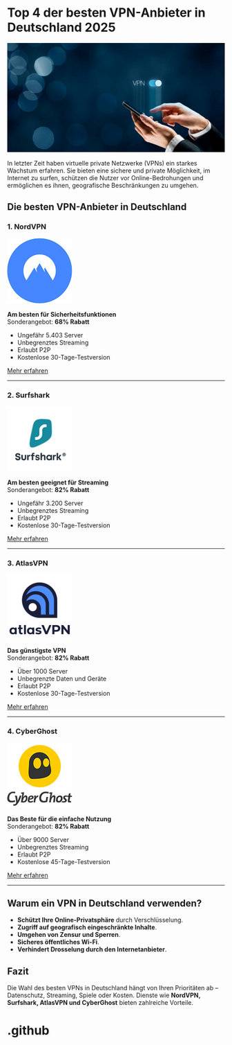 # Top 4 der besten VPN-Anbieter in Deutschland 2025

![VPN Hauptbild](https://github.com/Bester-VPN/.github/blob/main/images/vpn-heder.jpg)

In letzter Zeit haben virtuelle private Netzwerke (VPNs) ein starkes Wachstum erfahren. Sie bieten eine sichere und private Möglichkeit, im Internet zu surfen, schützen die Nutzer vor Online-Bedrohungen und ermöglichen es ihnen, geografische Beschränkungen zu umgehen.

## Die besten VPN-Anbieter in Deutschland

### 1. NordVPN

![NordVPN Logo](https://github.com/Bester-VPN/.github/blob/main/images/nordvpn-logo.jpg)

**Am besten für Sicherheitsfunktionen**  
Sonderangebot: **68% Rabatt**  

- Ungefähr 5.403 Server  
- Unbegrenztes Streaming  
- Erlaubt P2P  
- Kostenlose 30-Tage-Testversion  

[Mehr erfahren](https://nordvpn.com/)

---

### 2. Surfshark

![Surfshark Logo](https://github.com/Bester-VPN/.github/blob/main/images/surfshark.jpg)

**Am besten geeignet für Streaming**  
Sonderangebot: **82% Rabatt**  

- Ungefähr 3.200 Server  
- Unbegrenztes Streaming  
- Erlaubt P2P  
- Kostenlose 30-Tage-Testversion  

[Mehr erfahren](https://surfshark.com/de/)

---

### 3. AtlasVPN

![AtlasVPN Logo](https://github.com/Bester-VPN/.github/blob/main/images/atlasvpn-logo.jpg)

**Das günstigste VPN**  
Sonderangebot: **82% Rabatt**  

- Über 1000 Server  
- Unbegrenzte Daten und Geräte  
- Erlaubt P2P  
- Kostenlose 30-Tage-Testversion  

[Mehr erfahren](https://atlasvpn.com/)

---

### 4. CyberGhost

![CyberGhost Logo](https://github.com/Bester-VPN/.github/blob/main/images/logo-cyberghost.jpg)

**Das Beste für die einfache Nutzung**  
Sonderangebot: **82% Rabatt**  

- Über 9000 Server  
- Unbegrenztes Streaming  
- Erlaubt P2P  
- Kostenlose 45-Tage-Testversion  

[Mehr erfahren](https://www.cyberghostvpn.com/)

---

## Warum ein VPN in Deutschland verwenden?

- **Schützt Ihre Online-Privatsphäre** durch Verschlüsselung.  
- **Zugriff auf geografisch eingeschränkte Inhalte**.  
- **Umgehen von Zensur und Sperren**.  
- **Sicheres öffentliches Wi-Fi**.  
- **Verhindert Drosselung durch den Internetanbieter**.  

## Fazit

Die Wahl des besten VPNs in Deutschland hängt von Ihren Prioritäten ab – Datenschutz, Streaming, Spiele oder Kosten. Dienste wie **NordVPN, Surfshark, AtlasVPN und CyberGhost** bieten zahlreiche Vorteile.



# .github
